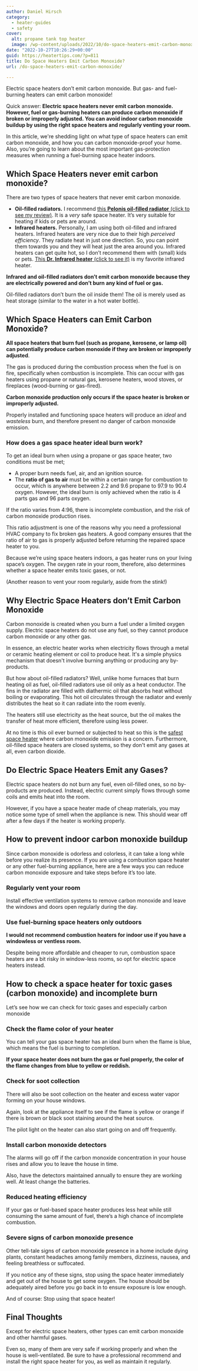 ```yaml
---
author: Daniel Hirsch
category:
  - heater-guides
  - safety
cover:
  alt: propane tank top heater
  image: /wp-content/uploads/2022/10/do-space-heaters-emit-carbon-monoxide.jpg
date: "2022-10-27T10:26:29+00:00"
guid: https://heatertips.com/?p=811
title: Do Space Heaters Emit Carbon Monoxide?
url: /do-space-heaters-emit-carbon-monoxide/

---
```

Electric space heaters don’t emit carbon monoxide. But gas- and fuel-burning heaters can emit carbon monoxide!

Quick answer: **Electric space heaters never emit carbon monoxide. However, fuel or gas-burning heaters can produce carbon monoxide if broken or improperly adjusted. You can avoid indoor carbon monoxide buildup by using the right space heaters and regularly venting your room.**

In this article, we're shedding light on what type of space heaters can emit carbon monoxide, and how you can carbon monoxide-proof your home. Also, you’re going to learn about the most important gas-protection measures when running a fuel-burning space heater indoors.

## Which Space Heaters never emit carbon monoxide?

There are two types of space heaters that never emit carbon monoxide.

- **Oil-filled radiators.** I recommend [this **Pelonis oil-filled radiator** (click to see my review)](/recommended-products/oil-filled-radiator/). It is a _very_ safe space heater. It’s very suitable for heating if kids or pets are around.
- **Infrared heaters.** Personally, I am using both oil-filled and infrared heaters. Infrared heaters are very nice due to their high _perceived efficiency_. They radiate heat in just one direction. So, you can point them towards you and they will heat just the area around you. Infrared heaters can get quite hot, so I don’t recommend them with (small) kids or pets. [This **Dr. Infrared heater** (click to see it)](/recommended-products/best-infrared-heater/) is my favorite infrared heater.

**Infrared and oil-filled radiators don’t emit carbon monoxide because they are electrically powered and don’t burn any kind of fuel or gas.**

Oil-filled radiators don’t burn the oil inside them! The oil is merely used as heat storage (similar to the water in a hot water bottle).

## Which Space Heaters can Emit Carbon Monoxide?

**All space heaters that burn fuel (such as propane, kerosene, or lamp oil) can potentially produce carbon monoxide if they are broken or improperly adjusted**.

The gas is produced during the combustion process when the fuel is on fire, specifically when combustion is incomplete. This can occur with gas heaters using propane or natural gas, kerosene heaters, wood stoves, or fireplaces (wood-burning or gas-fired).

**Carbon monoxide production only occurs if the space heater is broken or improperly adjusted.**

Properly installed and functioning space heaters will produce an _ideal_ and _wasteless_ burn, and therefore present no danger of carbon monoxide emission.

### How does a gas space heater ideal burn work?

To get an ideal burn when using a propane or gas space heater, two conditions must be met;

- A proper burn needs fuel, air, and an ignition source.
- The **ratio of gas to air** must be within a certain range for combustion to occur, which is anywhere between 2.2 and 9.6 propane to 97.9 to 90.4 oxygen. However, the ideal burn is only achieved when the ratio is 4 parts gas and 96 parts oxygen.

If the ratio varies from 4:96, there is incomplete combustion, and the risk of carbon monoxide production rises.

This ratio adjustment is one of the reasons why you need a professional HVAC company to fix broken gas heaters. A good company ensures that the ratio of air to gas is properly adjusted before returning the repaired space heater to you.

Because we’re using space heaters indoors, a gas heater runs on your living space’s oxygen. The oxygen rate in your room, therefore, also determines whether a space heater emits toxic gases, or not.

(Another reason to vent your room regularly, aside from the stink!)

## Why Electric Space Heaters don’t Emit Carbon Monoxide

Carbon monoxide is created when you burn a fuel under a limited oxygen supply. Electric space heaters do not use any fuel, so they cannot produce carbon monoxide or any other gas.

In essence, an electric heater works when electricity flows through a metal or ceramic heating element or coil to produce heat. It's a simple physics mechanism that doesn't involve burning anything or producing any by-products.

But how about oil-filled radiators? Well, unlike home furnaces that burn heating oil as fuel, oil-filled radiators use oil only as a heat conductor. The fins in the radiator are filled with diathermic oil that absorbs heat without boiling or evaporating. This hot oil circulates through the radiator and evenly distributes the heat so it can radiate into the room evenly.

The heaters still use electricity as the heat source, but the oil makes the transfer of heat more efficient, therefore using less power.

At no time is this oil ever burned or subjected to heat so this is the [safest space heater](/what-is-the-safest-space-heater/) where carbon monoxide emission is a concern. Furthermore, oil-filled space heaters are closed systems, so they don't emit any gases at all, even carbon dioxide.

## Do Electric Space Heaters Emit any Gases?

Electric space heaters do not burn any fuel, even oil-filled ones, so no by-products are produced. Instead, electric current simply flows through some coils and emits heat into the room.

However, if you have a space heater made of cheap materials, you may notice some type of smell when the appliance is new. This should wear off after a few days if the heater is working properly.

## How to prevent indoor carbon monoxide buildup

Since carbon monoxide is odorless and colorless, it can take a long while before you realize its presence. If you are using a combustion space heater or any other fuel-burning appliance, here are a few ways you can reduce carbon monoxide exposure and take steps before it’s too late.

### Regularly vent your room

Install effective ventilation systems to remove carbon monoxide and leave the windows and doors open regularly during the day.

### Use fuel-burning space heaters only outdoors

**I would not recommend combustion heaters for indoor use if you have a windowless or ventless room.**

Despite being more affordable and cheaper to run, combustion space heaters are a bit risky in window-less rooms, so opt for electric space heaters instead.

## How to check a space heater for toxic gases (carbon monoxide) and incomplete burn

Let’s see how we can check for toxic gases and especially carbon monoxide

### Check the flame color of your heater

You can tell your gas space heater has an ideal burn when the flame is blue, which means the fuel is burning to completion.

**If your space heater does not burn the gas or fuel properly, the color of the flame changes from blue to yellow or reddish.**

### Check for soot collection

There will also be soot collection on the heater and excess water vapor forming on your house windows.

Again, look at the appliance itself to see if the flame is yellow or orange if there is brown or black soot staining around the heat source.

The pilot light on the heater can also start going on and off frequently.

### Install carbon monoxide detectors

The alarms will go off if the carbon monoxide concentration in your house rises and allow you to leave the house in time.

Also, have the detectors maintained annually to ensure they are working well. At least change the batteries.

### Reduced heating efficiency

If your gas or fuel-based space heater produces less heat while still consuming the same amount of fuel, there’s a high chance of incomplete combustion.

### Severe signs of carbon monoxide presence

Other tell-tale signs of carbon monoxide presence in a home include dying plants, constant headaches among family members, dizziness, nausea, and feeling breathless or suffocated.

If you notice any of these signs, stop using the space heater immediately and get out of the house to get some oxygen. The house should be adequately aired before you go back in to ensure exposure is low enough.

And of course: Stop using that space heater!

## Final Thoughts

Except for electric space heaters, other types can emit carbon monoxide and other harmful gases.

Even so, many of them are very safe if working properly and when the house is well-ventilated. Be sure to have a professional recommend and install the right space heater for you, as well as maintain it regularly.
